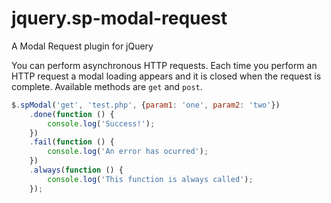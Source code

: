 # jquery.sp-modal-request
A Modal Request plugin for jQuery

You can perform asynchronous HTTP requests. Each time you perform an HTTP request a modal loading appears and it is closed when the request is complete. Available methods are `get` and `post`.

```JavaScript
$.spModal('get', 'test.php', {param1: 'one', param2: 'two'})
    .done(function () {
        console.log('Success!');
    })
    .fail(function () {
        console.log('An error has ocurred');
    })
    .always(function () {
        console.log('This function is always called');
    });
```
